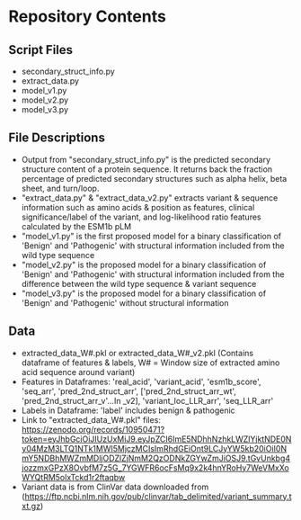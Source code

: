 # Repository Contents
## Script Files
* secondary_struct_info.py
* extract_data.py
* model_v1.py
* model_v2.py
* model_v3.py
## File Descriptions
* Output from "secondary_struct_info.py" is the predicted secondary structure content of a protein sequence. It returns back the fraction percentage of predicted secondary structures such as alpha helix, beta sheet, and turn/loop.
* "extract_data.py" &  "extract_data_v2.py" extracts variant & sequence information such as amino acids & position as features, clinical significance/label of the variant, and log-likelihood ratio features calculated by the ESM1b pLM
* "model_v1.py" is the first proposed model for a binary classification of 'Benign' and 'Pathogenic' with structural information included from the wild type sequence
* "model_v2.py" is the proposed model for a binary classification of 'Benign' and 'Pathogenic' with structural information included from the difference between the wild type sequence & variant sequence
* "model_v3.py" is the proposed model for a binary classification of 'Benign' and 'Pathogenic' without structural information
## Data
* extracted_data_W#.pkl or extracted_data_W#_v2.pkl (Contains dataframe of features & labels, W# = Window size of extracted amino acid sequence around variant)
* Features in Dataframes: 'real_acid', 'variant_acid', 'esm1b_score', 'seq_arr', 'pred_2nd_struct_arr', ['pred_2nd_struct_arr_wt', 'pred_2nd_struct_arr_v'...In _v2], 'variant_loc_LLR_arr', 'seq_LLR_arr'
* Labels in Dataframe: 'label' includes benign & pathogenic
* Link to "extracted_data_W#.pkl" files: https://zenodo.org/records/10950471?token=eyJhbGciOiJIUzUxMiJ9.eyJpZCI6ImE5NDhhNzhkLWZlYjktNDE0Ny04MzM3LTQ1NTk1MWI5MjczMCIsImRhdGEiOnt9LCJyYW5kb20iOiI0NmY5NDBhMWZmMDljODZlZjNmM2QzODNkZGYwZmJiOSJ9.tGvUnkbg4jozzmxGPzX8OvbfM7z5G_7YGWFR6ocFsMq9x2k4hnYRoHy7WeVMxXoWYQtRM5olxTckd1r2ftaqbw
* Variant data is from ClinVar data downloaded from (https://ftp.ncbi.nlm.nih.gov/pub/clinvar/tab_delimited/variant_summary.txt.gz)

